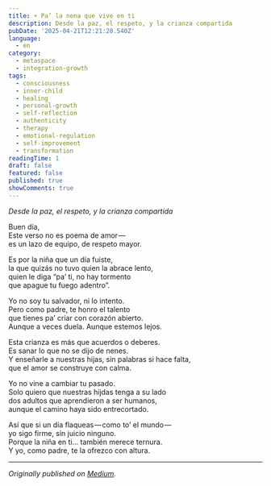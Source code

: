 ```yaml
---
title: ☀️ Pa’ la nena que vive en ti
description: Desde la paz, el respeto, y la crianza compartida
pubDate: '2025-04-21T12:21:28.540Z'
language:
  - en
category:
  - metaspace
  - integration-growth
tags:
  - consciousness
  - inner-child
  - healing
  - personal-growth
  - self-reflection
  - authenticity
  - therapy
  - emotional-regulation
  - self-improvement
  - transformation
readingTime: 1
draft: false
featured: false
published: true
showComments: true
---
```


_Desde la paz, el respeto, y la crianza compartida_

Buen día,<br>Este verso no es poema de amor — <br>es un lazo de equipo, de respeto mayor.

Es por la niña que un día fuiste,<br>la que quizás no tuvo quien la abrace lento,<br>quien le diga “pa’ ti, no hay tormento<br>que apague tu fuego adentro”.

Yo no soy tu salvador, ni lo intento.<br>Pero como padre, te honro el talento<br>que tienes pa’ criar con corazón abierto.<br>Aunque a veces duela. Aunque estemos lejos.

Esta crianza es más que acuerdos o deberes.<br>Es sanar lo que no se dijo de nenes.<br>Y enseñarle a nuestras hijas, sin palabras si hace falta,<br>que el amor se construye con calma.

Yo no vine a cambiar tu pasado.<br>Solo quiero que nuestras hijdas tenga a su lado<br>dos adultos que aprendieron a ser humanos,<br>aunque el camino haya sido entrecortado.

Así que si un día flaqueas — como to’ el mundo — <br>yo sigo firme, sin juicio ninguno.<br>Porque la niña en ti… también merece ternura.<br>Y yo, como padre, te la ofrezco con altura.

---

_Originally published on [Medium](https://medium.com/@wizards777/%EF%B8%8F-pa-la-nena-que-vive-en-ti-511949b6c3c0)._
